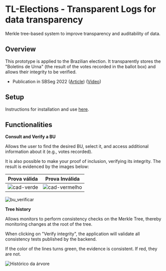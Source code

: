 # TL-Elections - Transparent Logs for data transparency
Merkle tree-based system to improve transparency and auditability of data.

## Overview

This prototype is applied to the Brazilian election. It transparently stores the "Boletins de Urna" (the result of the votes recorded in the ballot box) and allows their integrity to be verified.

* Publication in SBSeg 2022 ([Article](https://sol.sbc.org.br/index.php/sbseg_estendido/article/view/21696/21520)) ([Video](https://youtu.be/gRLXQXpbc5s "SBSeg"))


## Setup
Instructions for installation and use [here](./install.md).


## Functionalities

<b>Consult and Verify a BU</b>

Allows the user to find the desired BU, select it, and access additional information about it (e.g., votes recorded).

It is also possible to make your proof of inclusion, verifying its integrity. The result is evidenced by the images below:

<center>

| Prova válida | Prova Inválida |
| :-------------: |:-------------:|
|![cad-verde](https://user-images.githubusercontent.com/77642873/180626237-60dc5438-43f3-436a-8374-c0d685b5d4a6.png)|![cad-vermelho](https://user-images.githubusercontent.com/77642873/180626247-1b7bfdee-68e1-4130-84de-d566fe12fafe.png)|

</center>   

![bu_verificar](https://user-images.githubusercontent.com/28439483/182242126-3c9efccb-c449-413d-8b38-ccbb552bec15.png)

<b> Tree history </b>

Allows monitors to perform consistency checks on the Merkle Tree, thereby monitoring changes at the root of the tree.

When clicking on "Verify integrity", the application will validate all consistency tests published by the backend.

If the color of the lines turns green, the evidence is consistent. If red, they are not.

![Histórico da árvore](https://user-images.githubusercontent.com/77642873/219463486-38a39714-b0ec-4205-9c09-1e8f5fd32278.png)